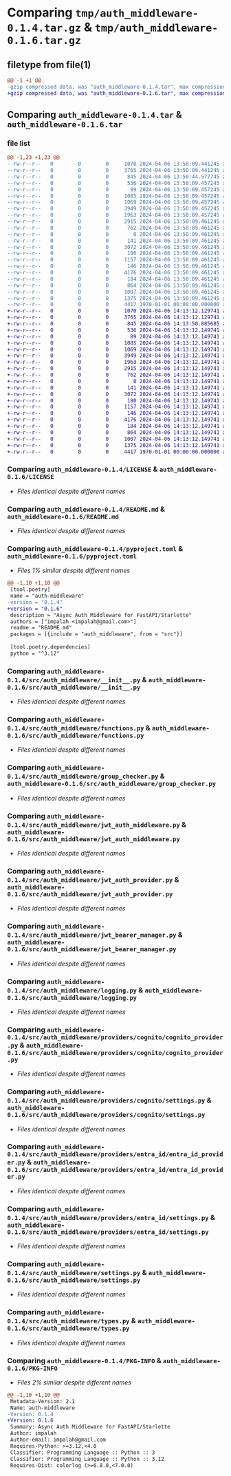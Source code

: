 # Comparing `tmp/auth_middleware-0.1.4.tar.gz` & `tmp/auth_middleware-0.1.6.tar.gz`

## filetype from file(1)

```diff
@@ -1 +1 @@
-gzip compressed data, was "auth_middleware-0.1.4.tar", max compression
+gzip compressed data, was "auth_middleware-0.1.6.tar", max compression
```

## Comparing `auth_middleware-0.1.4.tar` & `auth_middleware-0.1.6.tar`

### file list

```diff
@@ -1,23 +1,23 @@
--rw-r--r--   0        0        0     1070 2024-04-06 13:50:09.441245 auth_middleware-0.1.4/LICENSE
--rw-r--r--   0        0        0     3765 2024-04-06 13:50:09.441245 auth_middleware-0.1.4/README.md
--rw-r--r--   0        0        0      845 2024-04-06 13:50:44.577745 auth_middleware-0.1.4/pyproject.toml
--rw-r--r--   0        0        0      536 2024-04-06 13:50:09.457245 auth_middleware-0.1.4/src/auth_middleware/__init__.py
--rw-r--r--   0        0        0       89 2024-04-06 13:50:09.457245 auth_middleware-0.1.4/src/auth_middleware/exceptions.py
--rw-r--r--   0        0        0     1085 2024-04-06 13:50:09.457245 auth_middleware-0.1.4/src/auth_middleware/functions.py
--rw-r--r--   0        0        0     1069 2024-04-06 13:50:09.457245 auth_middleware-0.1.4/src/auth_middleware/group_checker.py
--rw-r--r--   0        0        0     3949 2024-04-06 13:50:09.457245 auth_middleware-0.1.4/src/auth_middleware/jwt_auth_middleware.py
--rw-r--r--   0        0        0     1963 2024-04-06 13:50:09.457245 auth_middleware-0.1.4/src/auth_middleware/jwt_auth_provider.py
--rw-r--r--   0        0        0     2915 2024-04-06 13:50:09.461245 auth_middleware-0.1.4/src/auth_middleware/jwt_bearer_manager.py
--rw-r--r--   0        0        0      762 2024-04-06 13:50:09.461245 auth_middleware-0.1.4/src/auth_middleware/logging.py
--rw-r--r--   0        0        0        0 2024-04-06 13:50:09.461245 auth_middleware-0.1.4/src/auth_middleware/providers/__init__.py
--rw-r--r--   0        0        0      141 2024-04-06 13:50:09.461245 auth_middleware-0.1.4/src/auth_middleware/providers/cognito/__init__.py
--rw-r--r--   0        0        0     3072 2024-04-06 13:50:09.461245 auth_middleware-0.1.4/src/auth_middleware/providers/cognito/cognito_provider.py
--rw-r--r--   0        0        0      180 2024-04-06 13:50:09.461245 auth_middleware-0.1.4/src/auth_middleware/providers/cognito/exceptions.py
--rw-r--r--   0        0        0     1157 2024-04-06 13:50:09.461245 auth_middleware-0.1.4/src/auth_middleware/providers/cognito/settings.py
--rw-r--r--   0        0        0      146 2024-04-06 13:50:09.461245 auth_middleware-0.1.4/src/auth_middleware/providers/entra_id/__init__.py
--rw-r--r--   0        0        0     4176 2024-04-06 13:50:09.461245 auth_middleware-0.1.4/src/auth_middleware/providers/entra_id/entra_id_provider.py
--rw-r--r--   0        0        0      184 2024-04-06 13:50:09.461245 auth_middleware-0.1.4/src/auth_middleware/providers/entra_id/exceptions.py
--rw-r--r--   0        0        0      864 2024-04-06 13:50:09.461245 auth_middleware-0.1.4/src/auth_middleware/providers/entra_id/settings.py
--rw-r--r--   0        0        0     1007 2024-04-06 13:50:09.461245 auth_middleware-0.1.4/src/auth_middleware/settings.py
--rw-r--r--   0        0        0     1375 2024-04-06 13:50:09.461245 auth_middleware-0.1.4/src/auth_middleware/types.py
--rw-r--r--   0        0        0     4417 1970-01-01 00:00:00.000000 auth_middleware-0.1.4/PKG-INFO
+-rw-r--r--   0        0        0     1070 2024-04-06 14:13:12.129741 auth_middleware-0.1.6/LICENSE
+-rw-r--r--   0        0        0     3765 2024-04-06 14:13:12.129741 auth_middleware-0.1.6/README.md
+-rw-r--r--   0        0        0      845 2024-04-06 14:13:50.885685 auth_middleware-0.1.6/pyproject.toml
+-rw-r--r--   0        0        0      536 2024-04-06 14:13:12.149741 auth_middleware-0.1.6/src/auth_middleware/__init__.py
+-rw-r--r--   0        0        0       89 2024-04-06 14:13:12.149741 auth_middleware-0.1.6/src/auth_middleware/exceptions.py
+-rw-r--r--   0        0        0     1085 2024-04-06 14:13:12.149741 auth_middleware-0.1.6/src/auth_middleware/functions.py
+-rw-r--r--   0        0        0     1069 2024-04-06 14:13:12.149741 auth_middleware-0.1.6/src/auth_middleware/group_checker.py
+-rw-r--r--   0        0        0     3949 2024-04-06 14:13:12.149741 auth_middleware-0.1.6/src/auth_middleware/jwt_auth_middleware.py
+-rw-r--r--   0        0        0     1963 2024-04-06 14:13:12.149741 auth_middleware-0.1.6/src/auth_middleware/jwt_auth_provider.py
+-rw-r--r--   0        0        0     2915 2024-04-06 14:13:12.149741 auth_middleware-0.1.6/src/auth_middleware/jwt_bearer_manager.py
+-rw-r--r--   0        0        0      762 2024-04-06 14:13:12.149741 auth_middleware-0.1.6/src/auth_middleware/logging.py
+-rw-r--r--   0        0        0        0 2024-04-06 14:13:12.149741 auth_middleware-0.1.6/src/auth_middleware/providers/__init__.py
+-rw-r--r--   0        0        0      141 2024-04-06 14:13:12.149741 auth_middleware-0.1.6/src/auth_middleware/providers/cognito/__init__.py
+-rw-r--r--   0        0        0     3072 2024-04-06 14:13:12.149741 auth_middleware-0.1.6/src/auth_middleware/providers/cognito/cognito_provider.py
+-rw-r--r--   0        0        0      180 2024-04-06 14:13:12.149741 auth_middleware-0.1.6/src/auth_middleware/providers/cognito/exceptions.py
+-rw-r--r--   0        0        0     1157 2024-04-06 14:13:12.149741 auth_middleware-0.1.6/src/auth_middleware/providers/cognito/settings.py
+-rw-r--r--   0        0        0      146 2024-04-06 14:13:12.149741 auth_middleware-0.1.6/src/auth_middleware/providers/entra_id/__init__.py
+-rw-r--r--   0        0        0     4176 2024-04-06 14:13:12.149741 auth_middleware-0.1.6/src/auth_middleware/providers/entra_id/entra_id_provider.py
+-rw-r--r--   0        0        0      184 2024-04-06 14:13:12.149741 auth_middleware-0.1.6/src/auth_middleware/providers/entra_id/exceptions.py
+-rw-r--r--   0        0        0      864 2024-04-06 14:13:12.149741 auth_middleware-0.1.6/src/auth_middleware/providers/entra_id/settings.py
+-rw-r--r--   0        0        0     1007 2024-04-06 14:13:12.149741 auth_middleware-0.1.6/src/auth_middleware/settings.py
+-rw-r--r--   0        0        0     1375 2024-04-06 14:13:12.149741 auth_middleware-0.1.6/src/auth_middleware/types.py
+-rw-r--r--   0        0        0     4417 1970-01-01 00:00:00.000000 auth_middleware-0.1.6/PKG-INFO
```

### Comparing `auth_middleware-0.1.4/LICENSE` & `auth_middleware-0.1.6/LICENSE`

 * *Files identical despite different names*

### Comparing `auth_middleware-0.1.4/README.md` & `auth_middleware-0.1.6/README.md`

 * *Files identical despite different names*

### Comparing `auth_middleware-0.1.4/pyproject.toml` & `auth_middleware-0.1.6/pyproject.toml`

 * *Files 1% similar despite different names*

```diff
@@ -1,10 +1,10 @@
 [tool.poetry]
 name = "auth-middleware"
-version = "0.1.4"
+version = "0.1.6"
 description = "Async Auth Middleware for FastAPI/Starlette"
 authors = ["impalah <impalah@gmail.com>"]
 readme = "README.md"
 packages = [{include = "auth_middleware", from = "src"}]
 
 [tool.poetry.dependencies]
 python = "^3.12"
```

### Comparing `auth_middleware-0.1.4/src/auth_middleware/__init__.py` & `auth_middleware-0.1.6/src/auth_middleware/__init__.py`

 * *Files identical despite different names*

### Comparing `auth_middleware-0.1.4/src/auth_middleware/functions.py` & `auth_middleware-0.1.6/src/auth_middleware/functions.py`

 * *Files identical despite different names*

### Comparing `auth_middleware-0.1.4/src/auth_middleware/group_checker.py` & `auth_middleware-0.1.6/src/auth_middleware/group_checker.py`

 * *Files identical despite different names*

### Comparing `auth_middleware-0.1.4/src/auth_middleware/jwt_auth_middleware.py` & `auth_middleware-0.1.6/src/auth_middleware/jwt_auth_middleware.py`

 * *Files identical despite different names*

### Comparing `auth_middleware-0.1.4/src/auth_middleware/jwt_auth_provider.py` & `auth_middleware-0.1.6/src/auth_middleware/jwt_auth_provider.py`

 * *Files identical despite different names*

### Comparing `auth_middleware-0.1.4/src/auth_middleware/jwt_bearer_manager.py` & `auth_middleware-0.1.6/src/auth_middleware/jwt_bearer_manager.py`

 * *Files identical despite different names*

### Comparing `auth_middleware-0.1.4/src/auth_middleware/logging.py` & `auth_middleware-0.1.6/src/auth_middleware/logging.py`

 * *Files identical despite different names*

### Comparing `auth_middleware-0.1.4/src/auth_middleware/providers/cognito/cognito_provider.py` & `auth_middleware-0.1.6/src/auth_middleware/providers/cognito/cognito_provider.py`

 * *Files identical despite different names*

### Comparing `auth_middleware-0.1.4/src/auth_middleware/providers/cognito/settings.py` & `auth_middleware-0.1.6/src/auth_middleware/providers/cognito/settings.py`

 * *Files identical despite different names*

### Comparing `auth_middleware-0.1.4/src/auth_middleware/providers/entra_id/entra_id_provider.py` & `auth_middleware-0.1.6/src/auth_middleware/providers/entra_id/entra_id_provider.py`

 * *Files identical despite different names*

### Comparing `auth_middleware-0.1.4/src/auth_middleware/providers/entra_id/settings.py` & `auth_middleware-0.1.6/src/auth_middleware/providers/entra_id/settings.py`

 * *Files identical despite different names*

### Comparing `auth_middleware-0.1.4/src/auth_middleware/settings.py` & `auth_middleware-0.1.6/src/auth_middleware/settings.py`

 * *Files identical despite different names*

### Comparing `auth_middleware-0.1.4/src/auth_middleware/types.py` & `auth_middleware-0.1.6/src/auth_middleware/types.py`

 * *Files identical despite different names*

### Comparing `auth_middleware-0.1.4/PKG-INFO` & `auth_middleware-0.1.6/PKG-INFO`

 * *Files 2% similar despite different names*

```diff
@@ -1,10 +1,10 @@
 Metadata-Version: 2.1
 Name: auth-middleware
-Version: 0.1.4
+Version: 0.1.6
 Summary: Async Auth Middleware for FastAPI/Starlette
 Author: impalah
 Author-email: impalah@gmail.com
 Requires-Python: >=3.12,<4.0
 Classifier: Programming Language :: Python :: 3
 Classifier: Programming Language :: Python :: 3.12
 Requires-Dist: colorlog (>=6.8.0,<7.0.0)
```

